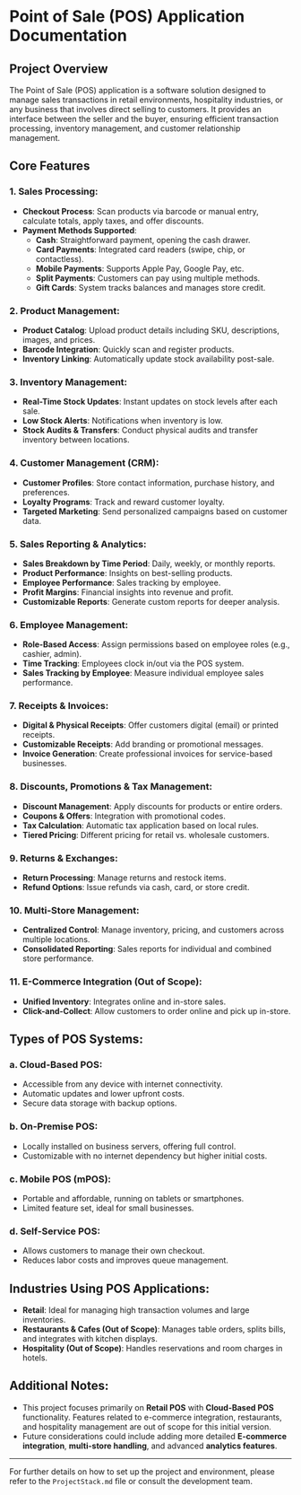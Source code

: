 # Point of Sale (POS) Application Documentation

## Project Overview

The Point of Sale (POS) application is a software solution designed to manage sales transactions in retail environments, hospitality industries, or any business that involves direct selling to customers. It provides an interface between the seller and the buyer, ensuring efficient transaction processing, inventory management, and customer relationship management.

## Core Features

### 1. Sales Processing:

- **Checkout Process**: Scan products via barcode or manual entry, calculate totals, apply taxes, and offer discounts.
- **Payment Methods Supported**:
  - **Cash**: Straightforward payment, opening the cash drawer.
  - **Card Payments**: Integrated card readers (swipe, chip, or contactless).
  - **Mobile Payments**: Supports Apple Pay, Google Pay, etc.
  - **Split Payments**: Customers can pay using multiple methods.
  - **Gift Cards**: System tracks balances and manages store credit.

### 2. Product Management:

- **Product Catalog**: Upload product details including SKU, descriptions, images, and prices.
- **Barcode Integration**: Quickly scan and register products.
- **Inventory Linking**: Automatically update stock availability post-sale.

### 3. Inventory Management:

- **Real-Time Stock Updates**: Instant updates on stock levels after each sale.
- **Low Stock Alerts**: Notifications when inventory is low.
- **Stock Audits & Transfers**: Conduct physical audits and transfer inventory between locations.

### 4. Customer Management (CRM):

- **Customer Profiles**: Store contact information, purchase history, and preferences.
- **Loyalty Programs**: Track and reward customer loyalty.
- **Targeted Marketing**: Send personalized campaigns based on customer data.

### 5. Sales Reporting & Analytics:

- **Sales Breakdown by Time Period**: Daily, weekly, or monthly reports.
- **Product Performance**: Insights on best-selling products.
- **Employee Performance**: Sales tracking by employee.
- **Profit Margins**: Financial insights into revenue and profit.
- **Customizable Reports**: Generate custom reports for deeper analysis.

### 6. Employee Management:

- **Role-Based Access**: Assign permissions based on employee roles (e.g., cashier, admin).
- **Time Tracking**: Employees clock in/out via the POS system.
- **Sales Tracking by Employee**: Measure individual employee sales performance.

### 7. Receipts & Invoices:

- **Digital & Physical Receipts**: Offer customers digital (email) or printed receipts.
- **Customizable Receipts**: Add branding or promotional messages.
- **Invoice Generation**: Create professional invoices for service-based businesses.

### 8. Discounts, Promotions & Tax Management:

- **Discount Management**: Apply discounts for products or entire orders.
- **Coupons & Offers**: Integration with promotional codes.
- **Tax Calculation**: Automatic tax application based on local rules.
- **Tiered Pricing**: Different pricing for retail vs. wholesale customers.

### 9. Returns & Exchanges:

- **Return Processing**: Manage returns and restock items.
- **Refund Options**: Issue refunds via cash, card, or store credit.

### 10. Multi-Store Management:

- **Centralized Control**: Manage inventory, pricing, and customers across multiple locations.
- **Consolidated Reporting**: Sales reports for individual and combined store performance.

### 11. E-Commerce Integration (Out of Scope):

- **Unified Inventory**: Integrates online and in-store sales.
- **Click-and-Collect**: Allow customers to order online and pick up in-store.

## Types of POS Systems:

### a. Cloud-Based POS:

- Accessible from any device with internet connectivity.
- Automatic updates and lower upfront costs.
- Secure data storage with backup options.

### b. On-Premise POS:

- Locally installed on business servers, offering full control.
- Customizable with no internet dependency but higher initial costs.

### c. Mobile POS (mPOS):

- Portable and affordable, running on tablets or smartphones.
- Limited feature set, ideal for small businesses.

### d. Self-Service POS:

- Allows customers to manage their own checkout.
- Reduces labor costs and improves queue management.

## Industries Using POS Applications:

- **Retail**: Ideal for managing high transaction volumes and large inventories.
- **Restaurants & Cafes (Out of Scope)**: Manages table orders, splits bills, and integrates with kitchen displays.
- **Hospitality (Out of Scope)**: Handles reservations and room charges in hotels.

## Additional Notes:

- This project focuses primarily on **Retail POS** with **Cloud-Based POS** functionality. Features related to e-commerce integration, restaurants, and hospitality management are out of scope for this initial version.
- Future considerations could include adding more detailed **E-commerce integration**, **multi-store handling**, and advanced **analytics features**.

---

For further details on how to set up the project and environment, please refer to the `ProjectStack.md` file or consult the development team.
